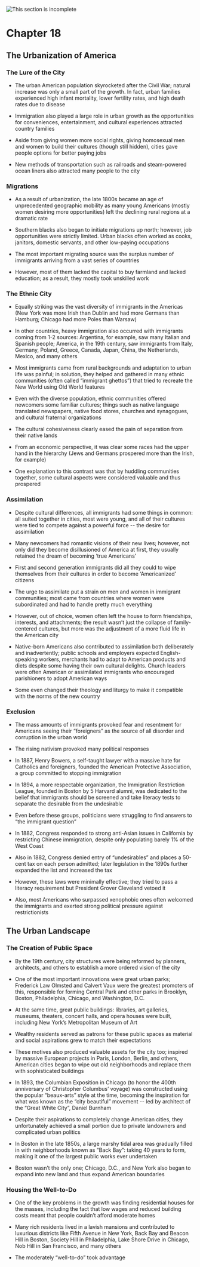 ![This section is incomplete](https://img.shields.io/badge/Status-Incomplete-E81123.png?colorA=2B2B2B&style=for-the-badge)

Chapter 18
==========

The Urbanization of America
---------------------------

### The Lure of the City

-   The urban American population skyrocketed after the Civil War; natural
    increase was only a small part of the growth. In fact, urban families
    experienced high infant mortality, lower fertility rates, and high death
    rates due to disease

-   Immigration also played a large role in urban growth as the opportunities
    for conveniences, entertainment, and cultural experiences attracted country
    families

-   Aside from giving women more social rights, giving homosexual men and women
    to build their cultures (though still hidden), cities gave people options
    for better paying jobs

-   New methods of transportation such as railroads and steam-powered ocean
    liners also attracted many people to the city

### Migrations

-   As a result of urbanization, the late 1800s became an age of unprecedented
    geographic mobility as many young Americans (mostly women desiring more
    opportunities) left the declining rural regions at a dramatic rate

-   Southern blacks also began to initiate migrations up north; however, job
    opportunities were strictly limited. Urban blacks often worked as cooks,
    janitors, domestic servants, and other low-paying occupations

-   The most important migrating source was the surplus number of immigrants
    arriving from a vast series of countries

-   However, most of them lacked the capital to buy farmland and lacked
    education; as a result, they mostly took unskilled work

### The Ethnic City

-   Equally striking was the vast diversity of immigrants in the Americas (New
    York was more Irish than Dublin and had more Germans than Hamburg; Chicago
    had more Poles than Warsaw)

-   In other countries, heavy immigration also occurred with immigrants coming
    from 1-2 sources: Argentina, for example, saw many Italian and Spanish
    people; America, in the 19th century, saw immigrants from Italy, Germany,
    Poland, Greece, Canada, Japan, China, the Netherlands, Mexico, and many
    others

-   Most immigrants came from rural backgrounds and adaptation to urban life was
    painful; in solution, they helped and gathered in many ethnic communities
    (often called “immigrant ghettos”) that tried to recreate the New World
    using Old World features

-   Even with the diverse population, ethnic communities offered newcomers some
    familiar cultures; things such as native language translated newspapers,
    native food stores, churches and synagogues, and cultural fraternal
    organizations

-   The cultural cohesiveness clearly eased the pain of separation from their
    native lands

-   From an economic perspective, it was clear some races had the upper hand in
    the hierarchy (Jews and Germans prospered more than the Irish, for example)

-   One explanation to this contrast was that by huddling communities together,
    some cultural aspects were considered valuable and thus prospered

### Assimilation

-   Despite cultural differences, all immigrants had some things in common: all
    suited together in cities, most were young, and all of their cultures were
    tied to compete against a powerful force -- the desire for assimilation

-   Many newcomers had romantic visions of their new lives; however, not only
    did they become disillusioned of America at first, they usually retained the
    dream of becoming ‘true Americans’

-   First and second generation immigrants did all they could to wipe themselves
    from their cultures in order to become ‘Americanized’ citizens

-   The urge to assimilate put a strain on men and women in immigrant
    communities; most came from countries where women were subordinated and had
    to handle pretty much everything

-   However, out of choice, women often left the house to form friendships,
    interests, and attachments; the result wasn’t just the collapse of
    family-centered cultures, but more was the adjustment of a more fluid life
    in the American city

-   Native-born Americans also contributed to assimilation both deliberately and
    inadvertently; public schools and employers expected English-speaking
    workers, merchants had to adapt to American products and diets despite some
    having their own cultural delights. Church leaders were often American or
    assimilated immigrants who encouraged parishioners to adopt American ways

-   Some even changed their theology and liturgy to make it compatible with the
    norms of the new country

### Exclusion

-   The mass amounts of immigrants provoked fear and resentment for Americans
    seeing their “foreigners” as the source of all disorder and corruption in
    the urban world

-   The rising nativism provoked many political responses

-   In 1887, Henry Bowers, a self-taught lawyer with a massive hate for
    Catholics and foreigners, founded the American Protective Association, a
    group committed to stopping immigration

-   In 1894, a more respectable organization, the Immigration Restriction
    League, founded in Boston by 5 Harvard alumni, was dedicated to the belief
    that immigrants should be screened and take literacy tests to separate the
    desirable from the undesirable

-   Even before these groups, politicians were struggling to find answers to
    “the immigrant question”

-   In 1882, Congress responded to strong anti-Asian issues in California by
    restricting Chinese immigration, despite only populating barely 1% of the
    West Coast

-   Also in 1882, Congress denied entry of “undesirables” and places a 50-cent
    tax on each person admitted; later legislation in the 1890s further expanded
    the list and increased the tax

-   However, these laws were minimally effective; they tried to pass a literacy
    requirement but President Grover Cleveland vetoed it

-   Also, most Americans who surpassed xenophobic ones often welcomed the
    immigrants and exerted strong political pressure against restrictionists

The Urban Landscape
-------------------

### The Creation of Public Space

-   By the 19th century, city structures were being reformed by planners,
    architects, and others to establish a more ordered vision of the city

-   One of the most important innovations were great urban parks; Frederick Law
    Olmsted and Calvert Vaux were the greatest promoters of this, responsible
    for forming Central Park and other parks in Brooklyn, Boston, Philadelphia,
    Chicago, and Washington, D.C.

-   At the same time, great public buildings: libraries, art galleries, museums,
    theaters, concert halls, and opera houses were built, including New York’s
    Metropolitan Museum of Art

-   Wealthy residents served as patrons for these public spaces as material and
    social aspirations grew to match their expectations

-   These motives also produced valuable assets for the city too; inspired by
    massive European projects in Paris, London, Berlin, and others, American
    cities began to wipe out old neighborhoods and replace them with
    sophisticated buildings

-   In 1893, the Columbian Exposition in Chicago (to honor the 400th anniversary
    of Christopher Columbus’ voyage) was constructed using the popular
    “beaux-arts” style at the time, becoming the inspiration for what was known
    as the “city beautiful” movement -- led by architect of the “Great White
    City”, Daniel Burnham

-   Despite their aspirations to completely change American cities, they
    unfortunately achieved a small portion due to private landowners and
    complicated urban politics

-   In Boston in the late 1850s, a large marshy tidal area was gradually filled
    in with neighborhoods known as “Back Bay”: taking 40 years to form, making
    it one of the largest public works ever undertaken

-   Boston wasn’t the only one; Chicago, D.C., and New York also began to expand
    into new land and thus expand American boundaries

### Housing the Well-to-Do

-   One of the key problems in the growth was finding residential houses for the
    masses, including the fact that low wages and reduced building costs meant
    that people couldn’t afford moderate homes

-   Many rich residents lived in a lavish mansions and contributed to luxurious
    districts like Fifth Avenue in New York, Back Bay and Beacon Hill in Boston,
    Society Hill in Philadelphia, Lake Shore Drive in Chicago, Nob Hill in San
    Francisco, and many others

-   The moderately “well-to-do” took advantage
